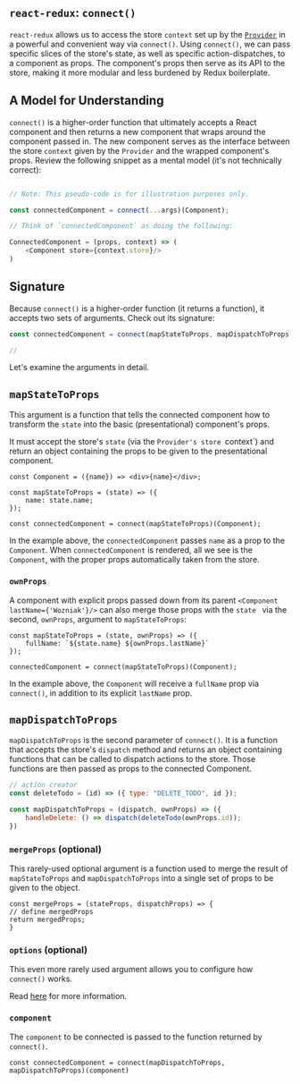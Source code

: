 ## `react-redux`: `connect()`

`react-redux` allows us to access the store `context` set up by the
[`Provider`][provider] in a powerful and convenient way via `connect()`. Using
`connect()`, we can pass specific slices of the store's state, as well as
specific action-dispatches, to a component as props. The component's props then
serve as its API to the store, making it more modular and less burdened
by Redux boilerplate.

## A Model for Understanding

`connect()` is a higher-order function that ultimately accepts a React component and then returns a new component that wraps around the component passed in. The new component serves as the interface between the store `context` given by the `Provider` and the wrapped component's props. Review the following snippet as a mental model (it's not technically correct):

```js

// Note: This pseudo-code is for illustration purposes only.

const connectedComponent = connect(...args)(Component);

// Think of `connectedComponent` as doing the following: 

ConnectedComponent = (props, context) => (
	<Component store={context.store}/>
)

```

## Signature

Because `connect()` is a higher-order function (it returns a function), it accepts two sets of arguments. Check out its signature:

```js
const connectedComponent = connect(mapStateToProps, mapDispatchToProps, mergeProps, options)(component);

// 
```

Let's examine the arguments in detail.

## `mapStateToProps`

This argument is a function that tells the connected component how to transform the `state` into the basic (presentational) component's props. 

It must accept the store's `state` (via the `Provider's store `context`) and
return an object containing the props to be given to the presentational
component. 

```
const Component = ({name}) => <div>{name}</div>;

const mapStateToProps = (state) => ({
	name: state.name;
});

const connectedComponent = connect(mapStateToProps)(Component);

```
In the example above, the `connectedComponent` passes `name` as a prop to the
`Component`. When `connectedComponent` is rendered, all we see is the
`Component`, with the proper props automatically taken from the store.

### `ownProps`

A component with explicit props passed down from its parent `<Component lastName={'Wozniak'}/>` can also merge those props with the `state ` via the second, `ownProps`, argument to `mapStateToProps`:

```
const mapStateToProps = (state, ownProps) => ({
	fullName: `${state.name} ${ownProps.lastName}`
});

connectedComponent = connect(mapStateToProps)(Component);

```

In the example above, the `Component` will receive a `fullName` prop via `connect()`, in addition to its explicit `lastName` prop.

## `mapDispatchToProps`

`mapDispatchToProps` is the second parameter of `connect()`. It is a function
that accepts the store's `dispatch` method and returns an object containing
functions that can be called to dispatch actions to the store. Those functions
are then passed as props to the connected Component.

```js
// action creator
const deleteTodo = (id) => ({ type: "DELETE_TODO", id });

const mapDispatchToProps = (dispatch, ownProps) => ({
	handleDelete: () => dispatch(deleteTodo(ownProps.id));
})
```

### `mergeProps` (optional)

This rarely-used optional argument is a function used to merge the result of `mapStateToProps` and `mapDispatchToProps` into a single set of props to be given to the object.

```
const mergeProps = (stateProps, dispatchProps) => {
// define mergedProps
return mergedProps;
}

```

### `options` (optional)

This even more rarely used argument allows you to configure how `connect()` works.

Read [here][docs] for more information.

### `component`

The `component` to be connected is passed to the function returned by `connect()`.

```
const connectedComponent = connect(mapDispatchToProps, mapDispatchToProps)(component)

```

[docs]: https://github.com/reactjs/react-redux/blob/master/docs/api.md#arguments
[provider]: provider.md
